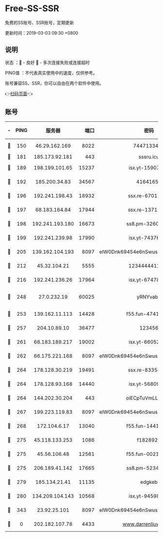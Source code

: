 # Free-SS-SSR

免费的SS账号、SSR账号，定期更新

更新时间：2019-03-03 09:30 +0800

## 说明

状态     ：🙂 - 良好 🙁 - 多次连接失败或连接超时

PING值   ：不代表真实使用中的速度，仅供参考。

账号兼容SS、SSR，你可以自由在两个软件中使用。

👉[扫码页面](https://liesauer.github.io/free-ss-ssr.github.io/)👈

## 账号

|-|PING|服务器|端口|密码|加密方式|区域|
|:----:|:----:|:-----:|-----:|:----:|:----:|:----:|
|🙂|150|46.29.162.169|8022|7447133485|aes-256-cfb|RU|
|🙂|181|185.173.92.181|443|sssru.icu|rc4-md5|RU|
|🙂|189|198.199.101.65|15237|isx.yt-15907759|aes-256-cfb|US|
|🙂|192|185.200.34.83|34567|41641651|aes-256-cfb|US|
|🙂|196|192.241.198.43|18932|ssx.re-67012369|aes-256-cfb|US|
|🙂|197|68.183.164.84|17944|ssx.re-13711103|aes-256-cfb|US|
|🙂|198|192.241.193.180|16673|ss8.pm-32602550|aes-256-cfb|US|
|🙂|199|192.241.239.98|17990|isx.yt-74376721|aes-256-cfb|US|
|🙂|205|139.162.104.193|8097|eIW0Dnk69454e6nSwuspv9DmS201tQ0D|aes-256-cfb|JP|
|🙂|212|45.32.104.21|5555|1234444411111|aes-256-cfb|SG|
|🙂|216|192.241.236.26|17964|isx.yt-67478866|aes-256-cfb|US|
|🙂|248|27.0.232.19|60025|yRNYvabB|xchacha20-ietf-poly1305|HK|
|🙂|253|139.162.11.113|14428|f55.fun-47410075|aes-256-cfb|SG|
|🙂|257|204.10.89.10|36477|123456|aes-256-cfb|US|
|🙂|261|68.183.189.217|19002|isx.yt-66052307|aes-256-cfb|SG|
|🙂|262|66.175.221.168|8097|eIW0Dnk69454e6nSwuspv9DmS201tQ0D|aes-256-cfb|US|
|🙂|264|178.128.30.219|19491|ssx.re-83354256|aes-256-cfb|SG|
|🙂|264|178.128.93.168|14440|isx.yt-56809452|aes-256-cfb|SG|
|🙂|264|144.202.30.204|443|oiECpTuVmLLxk4Ts|aes-256-cfb|US|
|🙂|267|199.223.119.83|8097|eIW0Dnk69454e6nSwuspv9DmS201tQ0D|aes-256-cfb|US|
|🙂|268|172.104.6.17|13040|f55.fun-14418774|aes-256-cfb|US|
|🙂|275|45.118.133.253|1086|f1828920|aes-256-cfb|SG|
|🙂|275|45.56.106.48|12561|f55.fun-00211476|aes-256-cfb|US|
|🙂|275|206.189.41.142|17665|ss8.pm-52341360|aes-256-cfb|SG|
|🙂|279|185.134.21.41|11135|edgkeb|aes-256-cfb|GB|
|🙂|280|134.209.104.143|10568|isx.yt-94598506|aes-256-cfb|SG|
|🙂|343|23.92.25.101|8097|eIW0Dnk69454e6nSwuspv9DmS201tQ0D|aes-256-cfb|US|
|🙁|0|202.182.107.78|4433|www.darrenliuwei.com|aes-256-cfb|JP|
